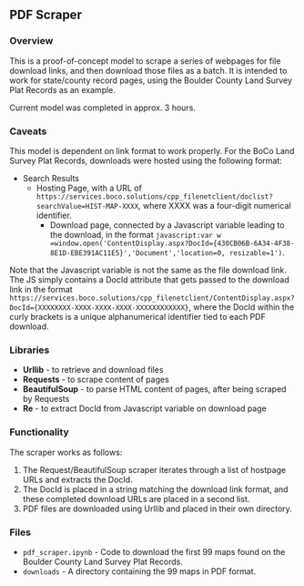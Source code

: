 ## PDF Scraper
### Overview
This is a proof-of-concept model to scrape a series of webpages for file download links, and then download those files as a batch. It is intended to work for state/county record pages, using the Boulder County Land Survey Plat Records as an example.

Current model was completed in approx. 3 hours.

### Caveats
This model is dependent on link format to work properly. For the BoCo Land Survey Plat Records, downloads were hosted using the following format:
- Search Results
    - Hosting Page, with a URL of `https://services.boco.solutions/cpp_filenetclient/doclist?searchValue=HIST-MAP-XXXX`, where XXXX was a four-digit numerical identifier.
        - Download page, connected by a Javascript variable leading to the download, in the format `javascript:var w =window.open('ContentDisplay.aspx?DocId={430CB06B-6A34-4F38-8E1D-EBE391AC11E5}','Document','location=0, resizable=1')`.

Note that the Javascript variable is not the same as the file download link. The JS simply contains a DocId attribute that gets passed to the download link in the format `https://services.boco.solutions/cpp_filenetclient/ContentDisplay.aspx?DocId={XXXXXXXX-XXXX-XXXX-XXXX-XXXXXXXXXXXX}`, where the DocId within the curly brackets is a unique alphanumerical identifier tied to each PDF download.

### Libraries
- **Urllib** - to retrieve and download files
- **Requests** - to scrape content of pages
- **BeautifulSoup** - to parse HTML content of pages, after being scraped by Requests
- **Re** - to extract DocId from Javascript variable on download page

### Functionality
The scraper works as follows:
1. The Request/BeautifulSoup scraper iterates through a list of hostpage URLs and extracts the DocId.
2. The DocId is placed in a string matching the download link format, and these completed download URLs are placed in a second list.
3. PDF files are downloaded using Urllib and placed in their own directory.

### Files
- `pdf_scraper.ipynb` - Code to download the first 99 maps found on the Boulder County Land Survey Plat Records.
- `downloads` - A directory containing the 99 maps in PDF format.